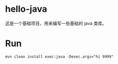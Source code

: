 # hello-java

这是一个基础项目，用来编写一些基础的 java 类库。

# Run

`mvn clean install exec:java -Dexec.args="hi 9999"`
